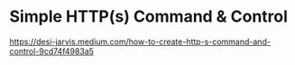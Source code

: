 # Simple HTTP(s) Command & Control

https://desi-jarvis.medium.com/how-to-create-http-s-command-and-control-9cd74f4983a5 
